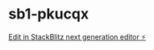 # sb1-pkucqx

[Edit in StackBlitz next generation editor ⚡️](https://stackblitz.com/~/github.com/WhiteAso/sb1-pkucqx)